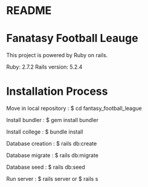 # README

# Fanatasy Football Leauge

This project is powered by Ruby on rails.

Ruby: 2.7.2
Rails version: 5.2.4

# Installation Process

Move in local repository : $ cd fantasy_football_league

Install bundler : $ gem install bundler

Install college : $ bundle install

Database creation : $ rails db:create

Database migrate : $ rails db:migrate

Database seed : $ rails db:seed

Run server : $ rails server or $ rails s
